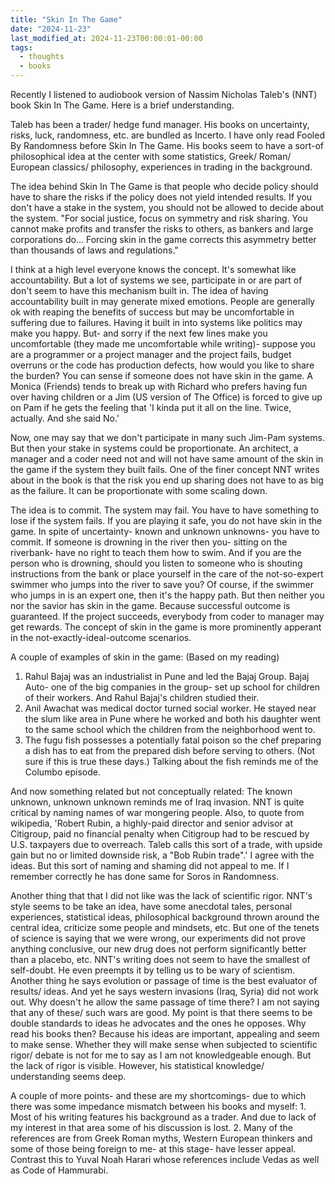 ```yaml
---
title: "Skin In The Game"
date: "2024-11-23"
last_modified_at: 2024-11-23T00:00:01-00:00
tags: 
  - thoughts
  - books
---
```

Recently I listened to audiobook version of Nassim Nicholas Taleb's (NNT) book Skin In The Game. Here is a brief understanding.

Taleb has been a trader/ hedge fund manager. His books on uncertainty, risks, luck, randomness, etc. are bundled as Incerto. I have only read Fooled By Randomness before Skin In The Game. His books seem to have a sort-of philosophical idea at the center with some statistics, Greek/ Roman/ European classics/ philosophy, experiences in trading in the background. 

The idea behind Skin In The Game is that people who decide policy should have to share the risks if the policy does not yield intended results. If you don't have a stake in the system, you should not be allowed to decide about the system. "For social justice, focus on symmetry and risk sharing. You cannot make profits and transfer the risks to others, as bankers and large corporations do... Forcing skin in the game corrects this asymmetry better than thousands of laws and regulations."

I think at a high level everyone knows the concept. It's somewhat like accountability. But a lot of systems we see, participate in or are part of don't seem to have this mechanism built in. The idea of having accountability built in may generate mixed emotions. People are generally ok with reaping the benefits of success but may be uncomfortable in suffering due to failures. Having it built in into systems like politics may make you happy. But- and sorry if the next few lines make you uncomfortable (they made me uncomfortable while writing)- suppose you are a programmer or a project manager and the project fails, budget overruns or the code has production defects, how would you like to share the burden? You can sense if someone does not have skin in the game. A Monica (Friends) tends to break up with Richard who prefers having fun over having children or a Jim (US version of The Office) is forced to give up on Pam if he gets the feeling that 'I kinda put it all on the line. Twice, actually. And she said No.' 

Now, one may say that we don't participate in many such Jim-Pam systems. But then your stake in systems could be proportionate. An architect, a manager and a coder need not and will not have same amount of the skin in the game if the system they built fails. One of the finer concept NNT writes about in the book is that the risk you end up sharing does not have to as big as the failure. It can be proportionate with some scaling down.

The idea is to commit. The system may fail. You have to have something to lose if the system fails. If you are playing it safe, you do not have skin in the game. In spite of uncertainty- known and unknown unknowns- you have to commit. If someone is drowning in the river then you- sitting on the riverbank- have no right to teach them how to swim. And if you are the person who is drowning, should you listen to someone who is shouting instructions from the bank or place yourself in the care of the not-so-expert swimmer who jumps into the river to save you? Of course, if the swimmer who jumps in is an expert one, then it's the happy path. But then neither you nor the savior has skin in the game. Because successful outcome is guaranteed. If the project succeeds, everybody from coder to manager may get rewards. The concept of skin in the game is more prominently apperant in the not-exactly-ideal-outcome scenarios. 

A couple of examples of skin in the game: (Based on my reading)
1. Rahul Bajaj was an industrialist in Pune and led the Bajaj Group. Bajaj Auto- one of the big companies in the group- set up school for children of their workers. And Rahul Bajaj's children studied their.
2. Anil Awachat was medical doctor turned social worker. He stayed near the slum like area in Pune where he worked and both his daughter went to the same school which the children from the neighborhood went to. 
3. The fugu fish possesses a potentially fatal poison so the chef preparing a dish has to eat from the prepared dish before serving to others. (Not sure if this is true these days.) Talking about the fish reminds me of the Columbo episode.

And now something related but not conceptually related: 
The known unknown, unknown unknown reminds me of Iraq invasion. NNT is quite critical by naming names of war mongering people. Also, to quote from wikipedia, 'Robert Rubin, a highly-paid director and senior advisor at Citigroup, paid no financial penalty when Citigroup had to be rescued by U.S. taxpayers due to overreach. Taleb calls this sort of a trade, with upside gain but no or limited downside risk, a "Bob Rubin trade".' I agree with the ideas. But this sort of naming and shaming did not appeal to me. If I remember correctly he has done same for Soros in Randomness.

Another thing that that I did not like was the lack of scientific rigor. NNT's style seems to be take an idea, have some anecdotal tales, personal experiences, statistical ideas, philosophical background thrown around the central idea, criticize some people and mindsets, etc. But one of the tenets of science is saying that we were wrong, our experiments did not prove anything conclusive, our new drug does not perform significantly better than a placebo, etc. NNT's writing does not seem to have the smallest of self-doubt. He even preempts it by telling us to be wary of scientism. Another thing he says evolution or passage of time is the best evaluator of results/ ideas. And yet he says western invasions (Iraq, Syria) did not work out. Why doesn't he allow the same passage of time there? I am not saying that any of these/ such wars are good. My point is that there seems to be double standards to ideas he advocates and the ones he opposes. Why read his books then? Because his ideas are important, appealing and seem to make sense. Whether they will make sense when subjected to scientific rigor/ debate is not for me to say as I am not knowledgeable enough. But the lack of rigor is visible. However, his statistical knowledge/ understanding seems deep.

A couple of more points- and these are my shortcomings- due to which there was some impedance mismatch between his books and myself: 1. Most of his writing features his background as a trader. And due to lack of my interest in that area some of his discussion is lost. 2. Many of the references are from Greek Roman myths, Western European thinkers and some of those being foreign to me- at this stage- have lesser appeal. Contrast this to Yuval Noah Harari whose references include Vedas as well as Code of Hammurabi.